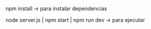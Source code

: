 npm install -> para instalar dependencias

node server.js | npm start | npm run dev -> para ejecutar

